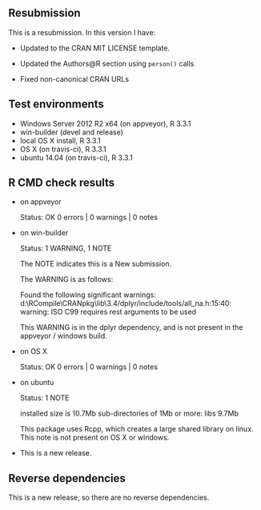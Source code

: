 ## Resubmission
 
This is a resubmission. In this version I have:

* Updated to the CRAN MIT LICENSE template.

* Updated the Authors@R section using `person()` calls

* Fixed non-canonical CRAN URLs

## Test environments

* Windows Server 2012 R2 x64 (on appveyor), R 3.3.1
* win-builder (devel and release)
* local OS X install, R 3.3.1
* OS X (on travis-ci), R 3.3.1
* ubuntu 14.04 (on travis-ci), R 3.3.1

## R CMD check results

* on appveyor

  Status: OK
  0 errors | 0 warnings | 0 notes
 
* on win-builder

  Status: 1 WARNING, 1 NOTE
  
  The NOTE indicates this is a New submission.
  
  The WARNING is as follows:
  
  Found the following significant warnings:
  d:\RCompile\CRANpkg\lib\3.4/dplyr/include/tools/all_na.h:15:40:
    warning: ISO C99 requires rest arguments to be used
    
  This WARNING is in the dplyr dependency, and is not present in the appveyor / windows build.
 
* on OS X 

  Status: OK
  0 errors | 0 warnings | 0 notes
  
* on ubuntu

  Status: 1 NOTE
  
  installed size is 10.7Mb
  sub-directories of 1Mb or more:
    libs   9.7Mb

  This package uses Rcpp, which creates a large shared library on linux.
  This note is not present on OS X or windows.
  
* This is a new release.

## Reverse dependencies

This is a new release, so there are no reverse dependencies.
